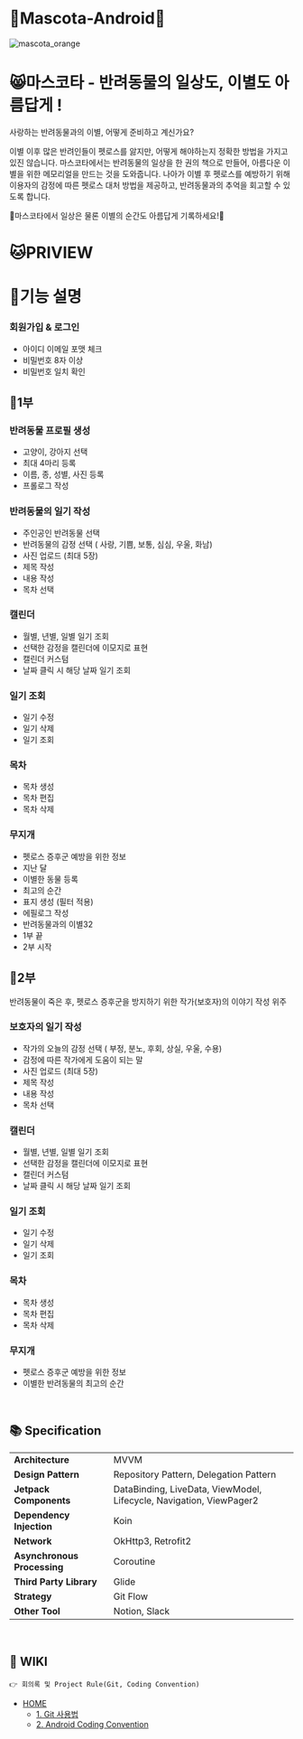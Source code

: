 # 🧡Mascota-Android🧡
![mascota_orange](https://user-images.githubusercontent.com/81518783/125955138-567e5fed-163f-4b65-8855-a823d963b5b1.png)


# 😸마스코타 - 반려동물의 일상도, 이별도 아름답게 ! 

사랑하는 반려동물과의 이별, 어떻게 준비하고 계신가요?

이별 이후 많은 반려인들이 펫로스를 앓지만, 어떻게 해야하는지 정확한 방법을 가지고 있진 않습니다.
마스코타에서는 반려동물의 일상을 한 권의 책으로 만들어, 아름다운 이별을 위한 메모리얼을 만드는 것을 도와줍니다.
나아가 이별 후 펫로스를 예방하기 위해 이용자의 감정에 따른 펫로스 대처 방법을 제공하고, 반려동물과의 추억을 회고할 수 있도록 합니다.

🌈마스코타에서 일상은 물론 이별의 순간도 아름답게 기록하세요!🌈


# 🐱PRIVIEW


# 🐶기능 설명
### 회원가입 & 로그인
- 아이디 이메일 포맷 체크
- 비밀번호 8자 이상
- 비밀번호 일치 확인

## 🐶1부

### 반려동물 프로필 생성
- 고양이, 강아지 선택
- 최대 4마리 등록
- 이름, 종, 성별, 사진 등록
- 프롤로그 작성


### 반려동물의 일기 작성
- 주인공인 반려동물 선택
- 반려동물의 감정 선택 ( 사랑, 기쁨, 보통, 심심, 우울, 화남)
- 사진 업로드 (최대 5장)
- 제목 작성
- 내용 작성
- 목차 선택


### 캘린더
- 월별, 년별, 일별 일기 조회
- 선택한 감정을 캘린더에 이모지로 표현
- 캘린더 커스텀
- 날짜 클릭 시 해당 날짜 일기 조회

### 일기 조회
- 일기 수정
- 일기 삭제
- 일기 조회


### 목차
- 목차 생성
- 목차 편집
- 목차 삭제


### 무지개
- 펫로스 증후군 예방을 위한 정보
- 지난 달 
- 이별한 동물 등록
- 최고의 순간
- 표지 생성 (필터 적용)
- 에필로그 작성
- 반려동물과의 이별32
- 1부 끝
- 2부 시작 


## 🌈2부
반려동물이 죽은 후, 펫로스 증후군을 방지하기 위한 작가(보호자)의 이야기 작성 위주


### 보호자의 일기 작성
- 작가의 오늘의 감정 선택 ( 부정, 분노, 후회, 상실, 우울, 수용)
- 감정에 따른 작가에게 도움이 되는 말
- 사진 업로드 (최대 5장)
- 제목 작성
- 내용 작성
- 목차 선택


### 캘린더
- 월별, 년별, 일별 일기 조회
- 선택한 감정을 캘린더에 이모지로 표현
- 캘린더 커스텀
- 날짜 클릭 시 해당 날짜 일기 조회

### 일기 조회
- 일기 수정
- 일기 삭제
- 일기 조회


### 목차
- 목차 생성
- 목차 편집
- 목차 삭제


### 무지개
- 펫로스 증후군 예방을 위한 정보
- 이별한 반려동물의 최고의 순간


<br>

## 📚 Specification

<table class="tg">
<tbody>
  <tr>
    <td><b>Architecture</b></td>
    <td>MVVM</td>
  </tr>
<tr>
    <td><b>Design Pattern</b></td>
<td>Repository Pattern, Delegation Pattern</td>
</tr>
<tr>
    <td><b>Jetpack Components</b></td>
<td>DataBinding, LiveData, ViewModel, Lifecycle, Navigation, ViewPager2</td>
</tr>
<tr>
    <td><b>Dependency Injection</b></td>
<td>Koin</td>
</tr>
<tr>
    <td><b>Network</b></td>
<td>OkHttp3, Retrofit2</td>
</tr>
<tr>
    <td><b>Asynchronous Processing</b></td>
<td>Coroutine</td>
</tr>
<tr>
    <td><b>Third Party Library</b></td>
    <td>Glide</td>

</tr>
<tr>
    <td><b>Strategy</b></td>
<td>Git Flow</td>
</tr>
<tr>
    <td><b>Other Tool</b></td>
<td>Notion, Slack</td>
</tr>
</tbody>
</table>

<br>

## 🌱 WIKI

```
👉 회의록 및 Project Rule(Git, Coding Convention)
```
- [HOME](https://github.com/TeamMascota/Mascota-Android/wiki)
  - [1. Git 사용법](https://github.com/TeamMascota/Mascota-Android/wiki/1.-Git-%EC%82%AC%EC%9A%A9%EB%B2%95)
  - [2. Android Coding Convention](https://github.com/TeamMascota/Mascota-Android/wiki/2.-Android-Coding-Convention)

